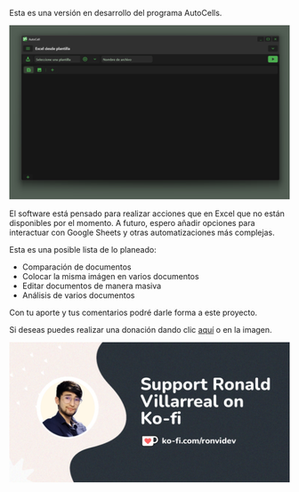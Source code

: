 Esta es una versión en desarrollo del programa AutoCells.

![autocell](preview.png)

El software está pensado para realizar acciones que en Excel que no están disponibles por el momento. A futuro, espero añadir opciones para interactuar con Google Sheets y otras automatizaciones más complejas.

Esta es una posible lista de lo planeado:
- Comparación de documentos
- Colocar la misma imágen en varios documentos
- Editar documentos de manera masiva
- Análisis de varios documentos

Con tu aporte y tus comentarios podré darle forma a este proyecto.

Si deseas puedes realizar una donación dando clic [aquí](https://ko-fi.com/ronvidev) o en la imagen.

[![kofi-tip](kofi-tip.png)](https://ko-fi.com/ronvidev)
